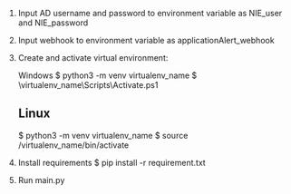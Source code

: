 1. Input AD username and password to environment variable as NIE_user and NIE_password
2. Input webhook to environment variable as applicationAlert_webhook
3. Create and activate virtual environment:
    
    Windows
    $ python3 -m venv virtualenv_name
    $ \virtualenv_name\Scripts\Activate.ps1

    Linux
    -----
    $ python3 -m venv virtualenv_name
    $ source /virtualenv_name/bin/activate

4. Install requirements
    $ pip install -r requirement.txt
5. Run main.py
